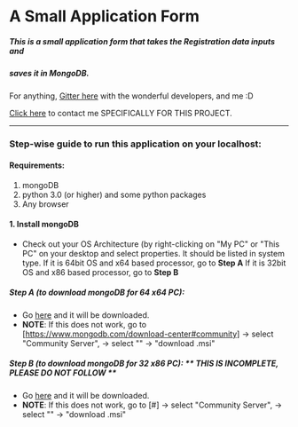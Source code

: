 # A Small Application Form

##### This is a small application form that takes the Registration data inputs and 
##### saves it in MongoDB.


For anything, [Gitter here](https://gitter.im/SERlyInterns/web-dev-application-form?utm_source=share-link&utm_medium=link&utm_campaign=share-link) with the wonderful developers, and me :D

[Click here](https://gitter.im/SERlyInterns/web-dev-application-form?utm_source=share-link&utm_medium=link&utm_campaign=share-link) to contact me SPECIFICALLY FOR THIS PROJECT.

***

### Step-wise guide to run this application on your localhost:

#### Requirements:
1. mongoDB
2. python 3.0 (or higher) and some python packages
3. Any browser

#### 1. Install mongoDB
* Check out your OS Architecture (by right-clicking on "My PC" or "This PC" on your desktop and select properties.
It should be listed in system type.
  If it is 64bit OS and x64 based processor, go to **Step A**
  If it is 32bit OS and x86 based processor, go to **Step B**
  

##### Step A (to download mongoDB for 64 x64 PC):
* Go [here](https://www.mongodb.com/dr/fastdl.mongodb.org/win32/mongodb-win32-x86_64-2008plus-ssl-4.0.0-signed.msi/download) and it will be downloaded.
* **NOTE**: If this does not work, go to [https://www.mongodb.com/download-center#community] -> select "Community Server", -> select "<yourOperatingSystem>" -> "download .msi"

##### Step B (to download mongoDB for 32 x86 PC): ** *THIS IS INCOMPLETE,  PLEASE DO NOT FOLLOW* **
* Go [here](#) and it will be downloaded.
* **NOTE**: If this does not work, go to [#] -> select "Community Server", -> select "<yourOperatingSystem>" -> "download .msi"
